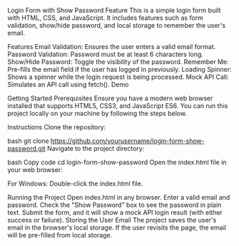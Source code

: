 Login Form with Show Password Feature
This is a simple login form built with HTML, CSS, and JavaScript. It includes features such as form validation, show/hide password, and local storage to remember the user's email.

Features
Email Validation: Ensures the user enters a valid email format.
Password Validation: Password must be at least 6 characters long.
Show/Hide Password: Toggle the visibility of the password.
Remember Me: Pre-fills the email field if the user has logged in previously.
Loading Spinner: Shows a spinner while the login request is being processed.
Mock API Call: Simulates an API call using fetch().
Demo

Getting Started
Prerequisites
Ensure you have a modern web browser installed that supports HTML5, CSS3, and JavaScript ES6. You can run this project locally on your machine by following the steps below.

Instructions
Clone the repository:

bash
git clone https://github.com/yourusername/login-form-show-password.git
Navigate to the project directory:

bash
Copy code
cd login-form-show-password
Open the index.html file in your web browser:

For Windows: Double-click the index.html file.

Running the Project
Open index.html in any browser.
Enter a valid email and password.
Check the "Show Password" box to see the password in plain text.
Submit the form, and it will show a mock API login result (with either success or failure).
Storing the User Email
The project saves the user's email in the browser's local storage. If the user revisits the page, the email will be pre-filled from local storage.
